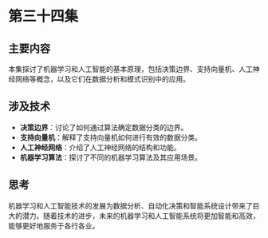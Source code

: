 # 第三十四集

## 主要内容

本集探讨了机器学习和人工智能的基本原理，包括决策边界、支持向量机、人工神经网络等概念，以及它们在数据分析和模式识别中的应用。

## 涉及技术

- **决策边界**：讨论了如何通过算法确定数据分类的边界。
- **支持向量机**：解释了支持向量机如何进行有效的数据分类。
- **人工神经网络**：介绍了人工神经网络的结构和功能。
- **机器学习算法**：探讨了不同的机器学习算法及其应用场景。

## 思考

机器学习和人工智能技术的发展为数据分析、自动化决策和智能系统设计带来了巨大的潜力。随着技术的进步，未来的机器学习和人工智能系统将更加智能和高效，能够更好地服务于各行各业。


